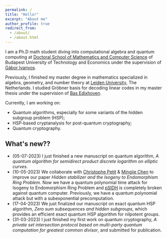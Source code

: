 ```yaml
---
permalink: /
title: "Hello!"
excerpt: "About me"
author_profile: true
redirect_from:
  - /about/
  - /about.html
---
```

I am a Ph.D math student diving into computational algebra and quantum computing at [Doctoral School of Mathematics and Computer Science](https://doktori.math.bme.hu/english/index-E.html) of Budapest University of Technology and Economics under the supervision of [Gábor Ivanyos](http://old.sztaki.hu/~ivanyos/). 

Previously, I finished my master degree in mathematics specialized in algebra, geometry, and number theory at [Leiden University](https://www.universiteitleiden.nl/en/education/study-programmes/master/mathematics/algebra-geometry-and-number-theory), The Netherlands. I studied Gröbner basis for decoding linear codes in my master thesis under the supervision of [Bas Edixhoven](https://en.wikipedia.org/wiki/Bas_Edixhoven).

Currently, I am working on:
* Quantum algorithms, especially for some variants of the hidden subgroup problem (HSP);
* HSP-based cryptanalysis for post-quantum cryptography;
* Quantum cryptography.

## What's new??
* (05-07-2023) I just finished a new manuscript on quantum algorithm, <i>A quantum algorithm for semidirect product discrete logarithm on elliptic curves</i>. 
* (10-05-2023) We collaborate with [Christophe Petit](https://christophe.petit.web.ulb.be/index.html) & [Mingjie Chen](https://www.birmingham.ac.uk/staff/profiles/computer-science/research-fellow/chen-mingjie.aspx) to improve our paper <i>Hidden stabilizer and the Isogeny to Endomorphism Ring Problem</i>. Now we have a quantum polynomial time attack for Isogeny to Endomorphism Ring Problem and [pSIDH](https://link.springer.com/chapter/10.1007/978-3-031-22966-4_1) is completely broken against quantum computer. Previously, we have a quantum polynomial attack but with a subexponential precomputation. 
* (17-04-2023) We just finalized our manuscript on exact quantum HSP algorithm, <i>Zero sum subsequences and hidden subgroups</i>, which provides an efficient exact quantum HSP algorithm for nilpotent groups.
* (31-03-2023) I just finished my first work on quantum cryptography, <i>A private set intersection protocol based on multi-party quantum computation for greatest common divisor</i>, and submitted for publication.
